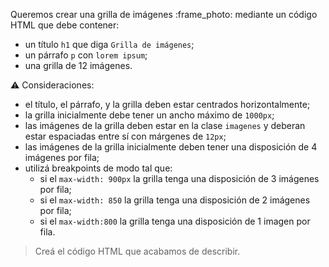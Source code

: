 Queremos crear una grilla de imágenes :frame_photo: mediante un código HTML que debe contener:

- un título `h1` que diga `Grilla de imágenes`;
- un párrafo `p` con `lorem ipsum`;
- una grilla de 12 imágenes.

:warning: Consideraciones:

- el título, el párrafo, y la grilla deben estar centrados horizontalmente;
- la grilla inicialmente debe tener un ancho máximo de `1000px`;
- las imágenes de la grilla deben estar en la clase `imagenes` y deberan estar espaciadas entre sí con márgenes de `12px`;
- las imágenes de la grilla inicialmente deben tener una disposición de 4 imágenes por fila;
- utilizá breakpoints de modo tal que:
  - si el `max-width: 900px` la grilla tenga una disposición de 3 imágenes por fila;
  - si el `max-width: 850` la grilla tenga una disposición de 2 imágenes por fila;
  - si el `max-width:800` la grilla tenga una disposición de 1 imagen por fila.

> Creá el código HTML que acabamos de describir.